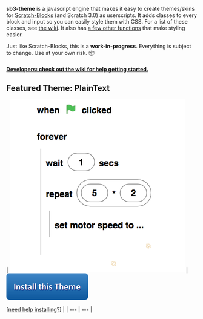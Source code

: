 **sb3-theme** is a javascript engine that makes it easy to create themes/skins for [Scratch-Blocks](https://github.com/LLK/scratch-blocks) (and Scratch 3.0) as userscripts. It adds classes to every block and input so you can easily style them with CSS. For a list of these classes, see [the wiki](https://github.com/Airhogs777/sb3-theme/wiki/Classes). It also has [a few other functions](https://github.com/Airhogs777/sb3-theme/wiki/Methods-and-Properties) that make styling easier.

Just like Scratch-Blocks, this is a **work-in-progress**. Everything is subject to change. Use at your own risk. :package:

#### [Developers: check out the wiki for help getting started.](https://github.com/Airhogs777/sb3-theme/wiki/Creating-Themes)

## Featured Theme: PlainText
| ![PlainText theme](resources/featured.png) | [ ![Install this theme](resources/button.png) ](https://github.com/Airhogs777/sb3-theme/wiki/Themes-Library#plaintext-vertical-only)

[[need help installing?]](https://github.com/Airhogs777/sb3-theme/wiki/Themes-Library#before-you-can-install-a-theme) |
| --- | --- |
